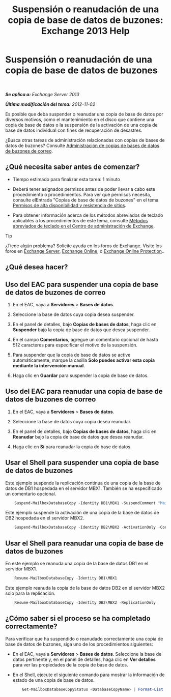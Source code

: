 ﻿---
title: 'Suspensión o reanudación de una copia de base de datos de buzones: Exchange 2013 Help'
TOCTitle: Suspensión o reanudación de una copia de base de datos de buzones
ms:assetid: 96aa1b82-3e15-4215-843e-3d583af9504b
ms:mtpsurl: https://technet.microsoft.com/es-es/library/Dd298159(v=EXCHG.150)
ms:contentKeyID: 48268445
ms.date: 05/22/2018
mtps_version: v=EXCHG.150
ms.translationtype: MT
---

# Suspensión o reanudación de una copia de base de datos de buzones

 

_**Se aplica a:** Exchange Server 2013_

_**Última modificación del tema:** 2012-11-02_

Es posible que deba suspender o reanudar una copia de base de datos por diversos motivos, como el mantenimiento en el disco que contiene una copia de base de datos o la suspensión de la activación de una copia de base de datos individual con fines de recuperación de desastres.

¿Busca otras tareas de administración relacionadas con copias de bases de datos de buzones? Consulte [Administración de copias de bases de datos de buzones de correo](managing-mailbox-database-copies-exchange-2013-help.md).

## ¿Qué necesita saber antes de comenzar?

  - Tiempo estimado para finalizar esta tarea: 1 minuto

  - Deberá tener asignados permisos antes de poder llevar a cabo este procedimiento o procedimientos. Para ver qué permisos necesita, consulte elEntrada "Copias de base de datos de buzones" en el tema [Permisos de alta disponibilidad y resistencia de sitios](high-availability-and-site-resilience-permissions-exchange-2013-help.md).

  - Para obtener información acerca de los métodos abreviados de teclado aplicables a los procedimientos de este tema, consulte [Métodos abreviados de teclado en el Centro de administración de Exchange](keyboard-shortcuts-in-the-exchange-admin-center-exchange-online-protection-help.md).


> [!TIP]
> ¿Tiene algún problema? Solicite ayuda en los foros de Exchange. Visite los foros en <A href="https://go.microsoft.com/fwlink/p/?linkid=60612">Exchange Server</A>, <A href="https://go.microsoft.com/fwlink/p/?linkid=267542">Exchange Online</A>, o <A href="https://go.microsoft.com/fwlink/p/?linkid=285351">Exchange Online Protection</A>..



## ¿Qué desea hacer?

## Uso del EAC para suspender una copia de base de datos de buzones de correo

1.  En el EAC, vaya a **Servidores** \> **Bases de datos**.

2.  Seleccione la base de datos cuya copia desea suspender.

3.  En el panel de detalles, bajo **Copias de bases de datos**, haga clic en **Suspender** bajo la copia de base de datos que desea suspender.

4.  En el campo **Comentarios**, agregue un comentario opcional de hasta 512 caracteres para especificar el motivo de la suspensión.

5.  Para suspender que la copia de base de datos se active automáticamente, marque la casilla **Solo puedes activar esta copia mediante la intervención manual**.

6.  Haga clic en **Guardar** para suspender la copia de base de datos.

## Uso del EAC para reanudar una copia de base de datos de buzones de correo

1.  En el EAC, vaya a **Servidores** \> **Bases de datos**.

2.  Seleccione la base de datos cuya copia desea reanudar.

3.  En el panel de detalles, bajo **Copias de bases de datos**, haga clic en **Reanudar** bajo la copia de base de datos que desea reanudar.

4.  Haga clic en **Sí** para reanudar la copia de base de datos.

## Usar el Shell para suspender una copia de base de datos de buzones

Este ejemplo suspende la replicación continua de una copia de la base de datos de DB1 hospedada en el servidor MBX1. También se ha especificado un comentario opcional.

```powershell
    Suspend-MailboxDatabaseCopy -Identity DB1\MBX1 -SuspendComment "Maintenance on MBX1" -Confirm:$False
```

Este ejemplo suspende la activación de una copia de la base de datos de DB2 hospedada en el servidor MBX2.

```powershell
    Suspend-MailboxDatabaseCopy -Identity DB2\MBX2 -ActivationOnly -Confirm:$False
```

## Usar el Shell para reanudar una copia de base de datos de buzones

En este ejemplo se reanuda una copia de la base de datos DB1 en el servidor MBX1.

```powershell
    Resume-MailboxDatabaseCopy -Identity DB1\MBX1
```

Este ejemplo reanuda la copia de la base de datos DB2 en el servidor MBX2 solo para la replicación.

```powershell
    Resume-MailboxDatabaseCopy -Identity DB2\MBX2 -ReplicationOnly
```

## ¿Cómo saber si el proceso se ha completado correctamente?

Para verificar que ha suspendido o reanudado correctamente una copia de base de datos de buzones, siga uno de los procedimientos siguientes:

  - En el EAC, vaya a **Servidores** \> **Bases de datos**. Seleccione la base de datos pertinente y, en el panel de detalles, haga clic en **Ver detalles** para ver las propiedades de la copia de base de datos.

  - En el Shell, ejecute el siguiente comando para mostrar la información de estado de una copia de base de datos.
    
    ```powershell
        Get-MailboxDatabaseCopyStatus <DatabaseCopyName> | Format-List
    ```
